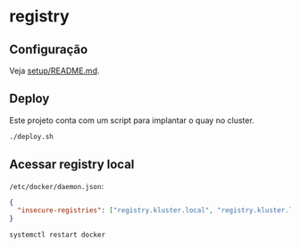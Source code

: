 # registry

## Configuração

Veja [setup/README.md](./setup/README.md).

## Deploy

Este projeto conta com um script para implantar o quay no cluster.

```sh
./deploy.sh
```

## Acessar registry local

`/etc/docker/daemon.json`:

```json
{
  "insecure-registries": ["registry.kluster.local", "registry.kluster.local:80"]
}
```

```sh
systemctl restart docker
```

